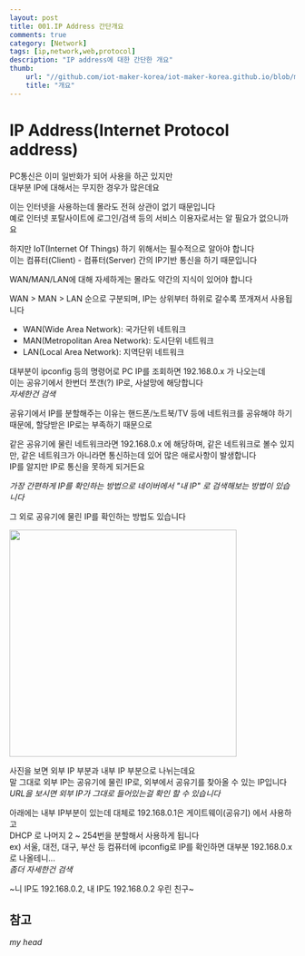 ```yaml
---
layout: post
title: 001.IP Address 간단개요
comments: true
category: [Network]
tags: [ip,network,web,protocol]
description: "IP address에 대한 간단한 개요"
thumb:
    url: "//github.com/iot-maker-korea/iot-maker-korea.github.io/blob/master/_posts/Network/2020-06-20-001.ipaddress.png?raw=true"
    title: "개요"
---
```


# IP Address(Internet Protocol address)

PC통신은 이미 일반화가 되어 사용을 하곤 있지만   
대부분 IP에 대해서는 무지한 경우가 많은데요   

이는 인터넷을 사용하는데 몰라도 전혀 상관이 없기 때문입니다   
예로 인터넷 포탈사이트에 로그인/검색 등의 서비스 이용자로서는 알 필요가 없으니까요   

하지만 IoT(Internet Of Things) 하기 위해서는 필수적으로 알아야 합니다   
이는 컴퓨터(Client) - 컴퓨터(Server) 간의 IP기반 통신을 하기 때문입니다   

WAN/MAN/LAN에 대해 자세하게는 몰라도 약간의 지식이 있어야 합니다   

WAN > MAN > LAN 순으로 구분되며, IP는 상위부터 하위로 갈수록 쪼개져서 사용됩니다

- WAN(Wide Area Network): 국가단위 네트워크
- MAN(Metropolitan Area Network): 도시단위 네트워크
- LAN(Local Area Network): 지역단위 네트워크

대부분이 ipconfig 등의 명령어로 PC IP를 조회하면 192.168.0.x 가 나오는데   
이는 공유기에서 한번더 쪼갠(?) IP로, 사설망에 해당합니다   
_자세한건 검색_

공유기에서 IP를 분할해주는 이유는 핸드폰/노트북/TV 등에 네트워크를 공유해야 하기 때문에, 할당받은 IP로는 부족하기 때문으로   

같은 공유기에 물린 네트워크라면 192.168.0.x 에 해당하며, 같은 네트워크로 볼수 있지만, 같은 네트워크가 아니라면 통신하는데 있어 많은 애로사항이 발생합니다   
IP를 알지만 IP로 통신을 못하게 되거든요

_가장 간편하게 IP를 확인하는 방법으로 네이버에서 "내 IP" 로 검색해보는 방법이 있습니다_

그 외로 공유기에 물린 IP를 확인하는 방법도 있습니다

<img src="https://github.com/iot-maker-korea/iot-maker-korea.github.io/blob/master/_posts/Network/2020-06-20-001.ipaddress.png?raw=true" width="400">

사진을 보면 외부 IP 부분과 내부 IP 부분으로 나뉘는데요   
말 그대로 외부 IP는 공유기에 물린 IP로, 외부에서 공유기를 찾아올 수 있는 IP입니다   
_URL을 보시면 외부 IP가 그대로 들어있는걸 확인 할 수 있습니다_   

아래에는 내부 IP부분이 있는데 대체로 192.168.0.1은 게이트웨이(공유기) 에서 사용하고   
DHCP 로 나머지 2 ~ 254번을 분할해서 사용하게 됩니다   
ex) 서울, 대전, 대구, 부산 등 컴퓨터에 ipconfig로 IP를 확인하면 대부분 192.168.0.x로 나올테니...   
_좀더 자세한건 검색_


~니 IP도 192.168.0.2, 내 IP도 192.168.0.2 우린 친구~

## 참고
_my head_

